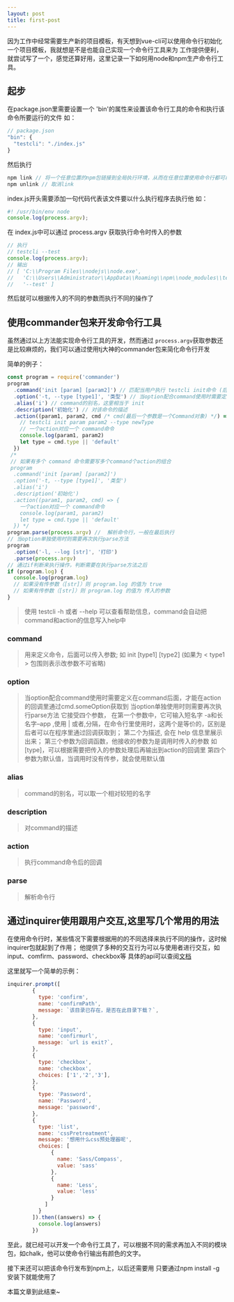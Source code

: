 ```yaml
---
layout: post
title: first-post
---
```


因为工作中经常需要生产新的项目模板，有天想到vue-cli可以使用命令行初始化一个项目模板，我就想是不是也能自己实现一个命令行工具来为
工作提供便利，就尝试写了一个，感觉还算好用，这里记录一下如何用node和npm生产命令行工具。

<!-- more -->

## 起步

在package.json里需要设置一个 'bin'的属性来设置该命令行工具的命令和执行该命令所要运行的文件
如：

```javascript
// package.json
"bin": {
  "testcli": "./index.js"
}
```

然后执行 

```javascript
npm link // 将一个任意位置的npm包链接到全局执行环境，从而在任意位置使用命令行都可以直接运行该npm包
npm unlink // 取消link
```

index.js开头需要添加一句代码代表该文件要以什么执行程序去执行他
如：

```javascript
#! /usr/bin/env node 
console.log(process.argv);
```


在 index.js中可以通过 process.argv 获取执行命令时传入的参数

```javascript
// 执行
// testcli --test
console.log(process.argv);
// 输出
// [ 'C:\\Program Files\\nodejs\\node.exe',
//   'C:\\Users\\Administrator\\AppData\\Roaming\\npm\\node_modules\\testcli\\app.js',
//   '--test' ]
```

然后就可以根据传入的不同的参数而执行不同的操作了

## 使用commander包来开发命令行工具

虽然通过以上方法能实现命令行工具的开发，然而通过 `process.argv`获取参数还是比较麻烦的，我们可以通过使用tj大神的commander包来简化命令行开发

简单的例子：

```javascript
const program = require('commander')
program
  .command('init [param] [param2]') // 匹配当用户执行 testcli init命令 (后面的参数可省略)
  .option('-t, --type [type1]', '类型') // 当option配合command使用时需要定义在command后面，才能在action的回调里通过cmd.someOption获取到
  .alias('i') // command的别名，这里相当于 init
  .description('初始化') // 对该命令的描述
  .action((param1, param2, cmd /* cmd(最后一个参数是一个Command对象) */) => {
    // testcli init param param2 --type newType
    // 一个action对应一个 command命令
    console.log(param1, param2)
    let type = cmd.type || 'default'
  })
 /*  
 // 如果有多个 command 命令需要写多个command个action的组合
 program
  .command('init [param] [param2]') 
  .option('-t, --type [type1]', '类型') 
  .alias('i') 
  .description('初始化') 
  .action((param1, param2, cmd) => {
    一个action对应一个 command命令
    console.log(param1, param2)
    let type = cmd.type || 'default'
  }) */
program.parse(process.argv) //  解析命令行，一般在最后执行
// 当option单独使用时则需要再次执行parse方法
program
  .option('-l, --log [str]', '打印')
  .parse(process.argv)
// 通过if判断来执行操作，判断需要在执行parse方法之后
if (program.log) {
  console.log(program.log)
  // 如果没有传参数（[str]）则 program.log 的值为 true
  // 如果有传参数（[str]）则 program.log 的值为 传入的参数
}

```

>使用 testcli -h 或者 --help 可以查看帮助信息，command会自动把command和action的信息写入help中

### command
>用来定义命令，后面可以传入参数; 如  init [type1] [type2] (如果为 < type1 > 包围则表示改参数不可省略)

### option
>当option配合command使用时需要定义在command后面，才能在action的回调里通过cmd.someOption获取到
>当option单独使用时则需要再次执行parse方法
>它接受四个参数，
>在第一个参数中，它可输入短名字 -a和长名字–app ,使用 | 或者,分隔，在命令行里使用时，这两个是等价的，区别是后者可以在程序里通过回调获取到；
>第二个为描述, 会在 help 信息里展示出来；
>第三个参数为回调函数，他接收的参数为是调用时传入的参数 如 [type]，可以根据需要把传入的参数处理后再输出到action的回调里
>第四个参数为默认值，当调用时没有传参，就会使用默认值

### alias
>command的别名，可以取一个相对较短的名字

### description
>对command的描述

### action
>执行command命令后的回调

### parse 
>解析命令行

## 通过inquirer使用跟用户交互,这里写几个常用的用法
在使用命令行时，某些情况下需要根据用的的不同选择来执行不同的操作，这时候inquirer包就起到了作用；
他提供了多种的交互行为可以与使用者进行交互，如input、comfirm、password、checkbox等
具体的api可以查阅[文档](https://www.npmjs.com/package/inquirer)

这里就写一个简单的示例：

```javascript
inquirer.prompt([
        {
          type: 'confirm',
          name: 'confirmPath',
          message: `该目录已存在，是否在此目录下载？`,
        },
        {
          type: 'input',
          name: 'confirmurl',
          message: `url is exit?`,
        },
        {
          type: 'checkbox',
          name: 'checkbox',
          choices: ['1','2','3'],
        },
        {
          type: 'Password',
          name: 'Password',
          message: 'password',
        },
        {
          type: 'list',
          name: 'cssPretreatment',
          message: '想用什么css预处理器呢',
          choices: [
              {
                name: 'Sass/Compass',
                value: 'sass'
              },
              {
                name: 'Less',
                value: 'less'
              }
            ]
          }
        ]).then((answers) => {
          console.log(answers)
        })

```

至此，就已经可以开发一个命令行工具了，可以根据不同的需求再加入不同的模块包，如chalk，他可以使命令行输出有颜色的文字。

接下来还可以把该命令行发布到npm上，以后还需要用  只要通过npm install -g 安装下就能使用了

本篇文章到此结束~
